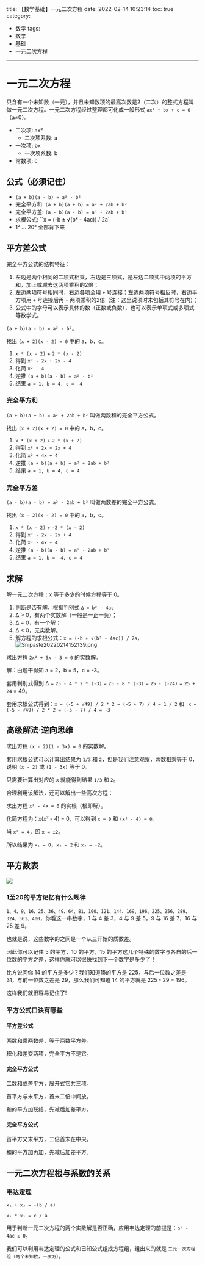 title: 【数学基础】一元二次方程
date: 2022-02-14 10:23:14
toc: true
category:
- 数学
tags:
- 数学
- 基础
- 一元二次方程
---

# 一元二次方程

只含有一个未知数（一元），并且未知数项的最高次数是2（二次）的整式方程叫做一元二次方程。一元二次方程经过整理都可化成一般形式 `ax² + bx + c = 0`（a≠0）。

- 二次项: ax²
  - 二次项系数: a
- 一次项: bx
  - 一次项系数: b
- 常数项: c

## 公式（必须记住）

- `(a + b)(a - b) = a² - b²`
- 完全平方和: `(a + b)(a + b) = a² + 2ab + b²`
- 完全平方差: `(a - b)(a - b) = a² - 2ab + b²`
- 求根公式: ``x = (-b ± √(b² - 4ac)) / 2a`
- 1² ... 20² 全部背下来

## 平方差公式

完全平方公式的结构特征：

1. 左边是两个相同的二项式相乘，右边是三项式，是左边二项式中两项的平方和，加上或减去这两项乘积的2倍；
2. 左边两项符号相同时，右边各项全用 `+` 号连接；左边两项符号相反时，右边平方项用 `+` 号连接后再 `-` 两项乘积的2倍（注：这里说项时未包括其符号在内）；
3. 公式中的字母可以表示具体的数（正数或负数），也可以表示单项式或多项式等数学式。

`(a + b)(a - b) = a² - b²`。

找出 `(x + 2)(x - 2) = 0` 中的 a，b，c。

1. `x * (x - 2)` + `2 * (x - 2)`
2. 得到 `x² - 2x + 2x - 4`
3. 化简 `x² - 4`
4. 逆推 `(a + b)(a - b) = a² - b²`
5. 结果 `a = 1, b = 4, c = -4`

### 完全平方和

`(a + b)(a + b) = a² + 2ab + b²` 叫做两数和的完全平方公式。

找出 `(x + 2)(x + 2) = 0` 中的 a，b，c。

1. `x * (x + 2)` + `2 * (x + 2)`
2. 得到 `x² + 2x + 2x + 4`
3. 化简 `x² + 4x + 4`
4. 逆推 `(a + b)(a + b) = a² + 2ab + b²`
5. 结果 `a = 1, b = 4, c = 4`

### 完全平方差

`(a - b)(a - b) = a² - 2ab + b²` 叫做两数差的完全平方公式。

找出 `(x - 2)(x - 2) = 0` 中的 a，b，c。

1. `x * (x - 2)` + `-2 * (x - 2)`
2. 得到 `x² - 2x - 2x + 4`
3. 化简 `x² - 4x + 4`
4. 逆推 `(a - b)(a - b) = a² - 2ab + b²`
5. 结果 `a = 1, b = -4, c = 4`

## 求解

解一元二次方程：x 等于多少的时候方程等于 0。

1. 判断是否有解，根据判别式 `Δ = b² - 4ac`
  1. Δ > 0，有两个实数解（一般是一正一负）；
  2. Δ = 0，有一个解；
  3. Δ < 0，无实数解。
2. 解方程的求根公式：`x = (-b ± √(b² - 4ac)) / 2a`，![Snipaste20220214152139.png](https://b3logfile.com/file/2022/02/Snipaste_2022-02-14_15-21-39-8a085070.png)

求出方程 `2x² + 5x - 3 = 0` 的实数解。

解：由题干得知 a = 2，b = 5，c = -3。

套用判别式得到 Δ = `25 - 4 * 2 * (-3)` = `25 - 8 * (-3)` = `25 - (-24)` = `25 + 24` = 49。

套用求根公式得到：`x = (-5 + √49) / 2 * 2 = (-5 + 7) / 4 = 1 / 2` 和 ` x = (-5 - √49) / 2 * 2 = (-5 - 7) / 4 = -3`

## 高级解法·逆向思维

求出方程 `(x - 2)(1 - 3x) = 0` 的实数解。

套用求根公式可以计算出结果为 `1/3` 和 `2`，但是我们注意观察，两数相乘等于 0，说明 `(x - 2)` 或 `(1 - 3x)` 等于 0。

只需要计算出对应的 x 就能得到结果 `1/3` 和 `2`。

合理利用该解法，还可以解出一些高次方程：

求出方程 `x³ - 4x = 0` 的实根（根即解）。

化简方程为：x(x² - 4) = 0，可以得到 `x = 0` 和 `(x² - 4) = 0`。

当 `x² = 4`，即 `x = ±2`。

所以结果为 `x₁ = 0`，`x₂ = 2` 和 `x₃ = -2`。


## 平方数表

![](https://b3logfile.com/file/2022/02/971b4010861d458182199a5c9ab7bd92.jpeg)

### 1至20的平方记忆有什么规律

`1、4、9、16、25、36、49、64、81、100、121、144、169、196、225、256、289、324、361、400`，你看这一串数字，1 与 4 差 3，4 与 9 差 5，9 与 16 差 7，16 与 25 差 9。

也就是说，这些数字的之间是一个从三开始的质数差。

因此你可以记住 5 的平方，10 的平方，15 的平方这几个特殊的数字与各自的后一位数的平方之差，这样你就可以很快找到下一个数字是多少了！

比方说问你 14 的平方是多少？我们知道15的平方是 225，与后一位数之差是 31，与前一位数之差是 29，那么我们可知道 14 的平方就是 225 - 29 = 196。

这样我们就很容易记住了!

### 平方公式口诀有哪些

#### 平方差公式

两数和乘两数差，等于两数平方差。

积化和差变两项，完全平方不是它。

#### 完全平方公式

二数和或差平方，展开式它共三项。

首平方与末平方，首末二倍中间放。

和的平方加联结，先减后加差平方。

#### 完全平方公式

首平方又末平方，二倍首末在中央。

和的平方加再加，先减后加差平方。

## 一元二次方程根与系数的关系

### 韦达定理

`x₁ + x₂ = -(b / a)`

`x₁ * x₂ = c / a`

用于判断一元二次方程的两个实数解是否正确，应用韦达定理的前提是：`b² - 4ac ≥ 0`。

我们可以利用韦达定理的公式和已知公式组成方程组，组出来的就是 `二元一次方程组（两个未知数，一次方）`。
